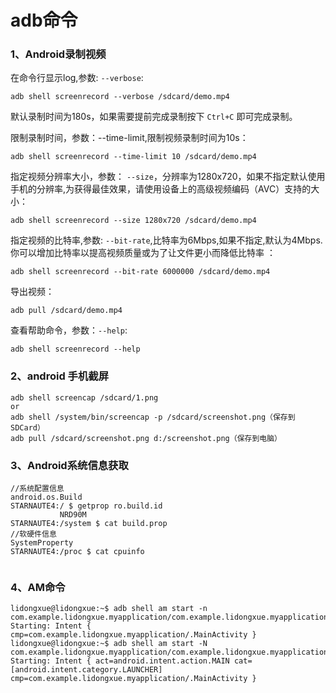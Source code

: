 # adb命令

### 1、Android录制视频

在命令行显示log,参数: `--verbose`:

```
adb shell screenrecord --verbose /sdcard/demo.mp4
```

默认录制时间为180s，如果需要提前完成录制按下 `Ctrl+C` 即可完成录制。

限制录制时间，参数：--time-limit,限制视频录制时间为10s：

```
adb shell screenrecord --time-limit 10 /sdcard/demo.mp4
```

指定视频分辨率大小，参数： `--size`，分辨率为1280x720，如果不指定默认使用手机的分辨率,为获得最佳效果，请使用设备上的高级视频编码（AVC）支持的大小：

```
adb shell screenrecord --size 1280x720 /sdcard/demo.mp4
```

指定视频的比特率,参数: `--bit-rate`,比特率为6Mbps,如果不指定,默认为4Mbps.你可以增加比特率以提高视频质量或为了让文件更小而降低比特率 ：

```
adb shell screenrecord --bit-rate 6000000 /sdcard/demo.mp4
```

导出视频：

```
adb pull /sdcard/demo.mp4
```

查看帮助命令，参数：`--help`:

```
adb shell screenrecord --help
```

### 2、android 手机截屏

```
adb shell screencap /sdcard/1.png
or
adb shell /system/bin/screencap -p /sdcard/screenshot.png（保存到SDCard）
adb pull /sdcard/screenshot.png d:/screenshot.png（保存到电脑）
```

### 3、Android系统信息获取

```
//系统配置信息
android.os.Build
STARNAUTE4:/ $ getprop ro.build.id
           NRD90M
STARNAUTE4:/system $ cat build.prop
//软硬件信息
SystemProperty
STARNAUTE4:/proc $ cat cpuinfo


```

### 4、AM命令

```
lidongxue@lidongxue:~$ adb shell am start -n com.example.lidongxue.myapplication/com.example.lidongxue.myapplication.MainActivity
Starting: Intent { cmp=com.example.lidongxue.myapplication/.MainActivity }
lidongxue@lidongxue:~$ adb shell am start -N com.example.lidongxue.myapplication/com.example.lidongxue.myapplication.MainActivity
Starting: Intent { act=android.intent.action.MAIN cat=[android.intent.category.LAUNCHER] cmp=com.example.lidongxue.myapplication/.MainActivity }

```

